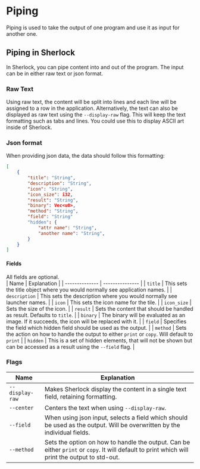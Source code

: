 # Piping
Piping is used to take the output of one program and use it as input for another one.<br>

## Piping in Sherlock
In Sherlock, you can pipe content into and out of the program. The input can be in either raw text or json format.<br>

### Raw Text
Using raw text, the content will be split into lines and each line will be assigned to a row in the application. Alternatively, the text can also be displayed as raw text using the `--display-raw` flag. This will keep the text formatting such as tabs and lines. You could use this to display ASCII art inside of Sherlock.

### Json format
When providing json data, the data should follow this formatting:
```json
[
    {
        "title": "String",
        "description": "String",
        "icon": "String",
        "icon_size": i32,
        "result": "String",
        "binary": Vec<u8>,
        "method": "String",
        "field": "String"
        "hidden": {
            "attr name": "String",
            "another name": "String",
        }
    }
]
```
#### Fields
All fields are optional.<br>
| Name | Explanation |
| -------------- | --------------- |
| `title` | This sets the title object where you would normally see application names. |
| `description` | This sets the description where you would normally see launcher names. |
| `icon` | This sets the icon name for the tile. |
| `icon_size` | Sets the size of the icon. |
| `result` | Sets the content that should be handled as result. Defaults to `title`. |
| `binary` | The binary will be evaluated as an image. If it succeeds, the icon will be replaced with it. |
| `field` | Specifies the field which hidden field should be used as the output. |
| `method` | Sets the action on how to handle the output to either `print` or `copy`. Will default to `print` |
| `hidden` | This is a set of hidden elements, that will not be shown but can be accessed as a result using the `--field` flag. |


### Flags
| Name | Explanation |
| -------------- | --------------- |
| `--display-raw` | Makes Sherlock display the content in a single text field, retaining formatting. |
| `--center` | Centers the text when using `--display-raw`. |
| `--field` | When using json input, selects a field which should be used as the output. Will be overwritten by the individual fields. |
| `--method` | Sets the option on how to handle the output. Can be either `print` or `copy`. It will default to print which will print the output to std-out.  |

